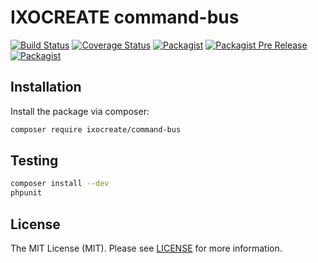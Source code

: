 # IXOCREATE command-bus

[![Build Status](https://travis-ci.com/ixocreate/command-bus.svg?branch=master)](https://travis-ci.com/ixocreate/command-bus)
[![Coverage Status](https://coveralls.io/repos/github/ixocreate/command-bus/badge.svg?branch=develop)](https://coveralls.io/github/ixocreate/command-bus?branch=develop)
[![Packagist](https://img.shields.io/packagist/v/ixocreate/command-bus.svg)](https://packagist.org/packages/ixocreate/command-bus)
[![Packagist Pre Release](https://img.shields.io/packagist/vpre/ixocreate/command-bus.svg)](https://packagist.org/packages/ixocreate/command-bus)
[![Packagist](https://img.shields.io/packagist/l/ixocreate/command-bus.svg)](https://packagist.org/packages/ixocreate/command-bus)

## Installation

Install the package via composer:

```sh
composer require ixocreate/command-bus
```

## Testing

```sh
composer install --dev
phpunit
```

## License

The MIT License (MIT). Please see [LICENSE](LICENSE) for more information.
